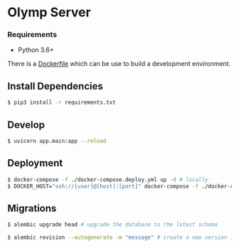 # Olymp Server

### Requirements

- Python 3.6+

There is a [Dockerfile](https://github.com/gilde-der-nacht/website/blob/theme-crimson/.devcontainer/Dockerfile) which can be use to build a development environment.

## Install Dependencies

```sh
$ pip3 install -r requirements.txt
```

## Develop

```sh
$ uvicorn app.main:app --reload
```

## Deployment

```sh
$ docker-compose -f ./docker-compose.deploy.yml up -d # locally
$ DOCKER_HOST="ssh://[user]@[host]:[port]" docker-compose -f ./docker-compose.deploy.yml up -d # remote
```

## Migrations

```sh
$ alembic upgrade head # upgrade the database to the latest schema

$ alembic revision --autogenerate -m "message" # create a new version in the migrations history
```
